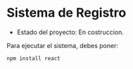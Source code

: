 <h1>Sistema de Registro</h1>

- Estado del  proyecto: En costruccion.

Para ejecutar el sistema, debes poner:

```npm install react```
